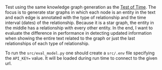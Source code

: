 Test using the same knowledge graph generation as the [Test of Time](https://arxiv.org/pdf/2406.09170). The focus is to generate star graphs in which each node is an entity in the text and each edge is annotated with the type of relationship and the time interval (dates) of the relationship. Because it is a star graph, the entity in the middle has a relationship with every other entity. In the end, I want to evaluate the difference in performance in detecting updated information when showing the entire text related to the graph or just the last relationships of each type of relationship.

To run the `src/eval_model.py` one should create a `src/.env` file specifying the `API_KEY=` value. It will be loaded during run time to connect to the given url.